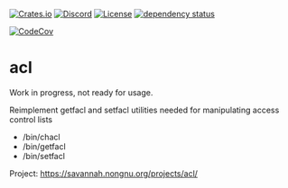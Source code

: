[![Crates.io](https://img.shields.io/crates/v/acl.svg)](https://crates.io/crates/acl)
[![Discord](https://img.shields.io/badge/discord-join-7289DA.svg?logo=discord&longCache=true&style=flat)](https://discord.gg/wQVJbvJ)
[![License](http://img.shields.io/badge/license-MIT-blue.svg)](https://github.com/uutils/acl/blob/main/LICENSE)
[![dependency status](https://deps.rs/repo/github/uutils/acl/status.svg)](https://deps.rs/repo/github/uutils/acl)

[![CodeCov](https://codecov.io/gh/uutils/acl/branch/master/graph/badge.svg)](https://codecov.io/gh/uutils/acl)

acl
===

Work in progress, not ready for usage.

Reimplement getfacl and setfacl utilities needed for manipulating access control lists

* /bin/chacl
* /bin/getfacl
* /bin/setfacl

Project:
https://savannah.nongnu.org/projects/acl/
